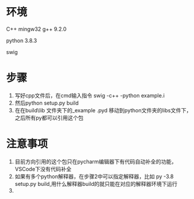 # 环境

C++ mingw32 g++ 9.2.0

python 3.8.3

swig



# 步骤

1. 写好cpp文件后，在cmd输入指令 swig -c++ -python example.i   
2. 然后python setup.py build
3. 在在build\lib 文件夹下的_example .pyd 移动到python文件夹的libs文件下，之后所有py都可以引用这个包

# 注意事项

1. 目前方向引用的这个包只在pycharm编辑器下有代码自动补全的功能，VSCode下没有代码补全
2. 如果有多个python解释器，在步骤2中可以指定解释器，比如 py -3.8 setup.py build,用什么解释器build的就只能在对应的解释器环境下运行
3. 